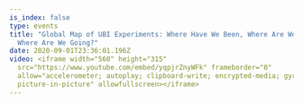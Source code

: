 ```yaml
---
is_index: false
type: events
title: "Global Map of UBI Experiments: Where Have We Been, Where Are We Now, and
  Where Are We Going?"
date: 2020-09-01T23:36:01.196Z
video: <iframe width="560" height="315"
  src="https://www.youtube.com/embed/yqpjrZnyWFk" frameborder="0"
  allow="accelerometer; autoplay; clipboard-write; encrypted-media; gyroscope;
  picture-in-picture" allowfullscreen></iframe>
---
```

